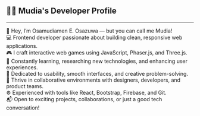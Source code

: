 <h2>👨‍💻 Mudia's Developer Profile</h2>
<hr>
👋 Hey, I’m Osamudiamen E. Osazuwa — but you can call me Mudia!<br>
💻 Frontend developer passionate about building clean, responsive web applications.<br>
🎮 I craft interactive web games using JavaScript, Phaser.js, and Three.js.<br>
🧠 Constantly learning, researching new technologies, and enhancing user experiences.<br>
🎨 Dedicated to usability, smooth interfaces, and creative problem-solving.<br>
🤝 Thrive in collaborative environments with designers, developers, and product teams.<br>
⚙️ Experienced with tools like React, Bootstrap, Firebase, and Git.<br>
📬 Open to exciting projects, collaborations, or just a good tech conversation!<br>

